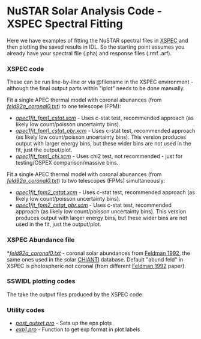 # NuSTAR Solar Analysis Code - XSPEC Spectral Fitting

Here we have examples of fitting the NuSTAR spectral files in [XSPEC](https://heasarc.gsfc.nasa.gov/xanadu/xspec/) and then plotting the saved results in IDL. So the starting point assumes you already have your spectral file (.pha) and response files (.rmf .arf).

### XSPEC code

These can be run line-by-line or via @filename in the XSPEC environment - although the final output parts within "iplot" needs to be done manually.

Fit a single APEC thermal model with coronal abunances (from [*feld92a_coronal0.txt*](https://github.com/ianan/nustar_sac/blob/master/xspec/feld92a_coronal0.txt)) to one telescope (FPM):
* [*apec1fit_fpm1_cstat.xcm*](https://github.com/ianan/nustar_sac/blob/master/xspec/apec1fit_fpm1_cstat.xcm) - Uses c-stat test, recommended approach (as likely low count/poisson uncertainty bins).
* [*apec1fit_fpm1_cstat_pbr.xcm*](https://github.com/ianan/nustar_sac/blob/master/xspec/apec1fit_fpm1_cstat_pbr.xcm) - Uses c-stat test, recommended approach (as likely low count/poisson uncertainty bins). This version produces output with larger energy bins, but these wider bins are not used in the fit, just the output/plot.
* [*apec1fit_fpm1_chi.xcm*](https://github.com/ianan/nustar_sac/blob/master/xspec/apec1fit_fpm1_chi.xcm) - Uses chi2 test, not recommended - just for testing/OSPEX comparison/massive bins.

Fit a single APEC thermal model with coronal abunances (from [*feld92a_coronal0.txt*](https://github.com/ianan/nustar_sac/blob/master/xspec/feld92a_coronal0.txt)) to two telescopes (FPMs) simultaneously: 
* [*apec1fit_fpm2_cstat.xcm*](https://github.com/ianan/nustar_sac/blob/master/xspec/apec1fit_fpm2_cstat.xcm) - Uses c-stat test, recommended approach (as likely low count/poisson uncertainty bins).
* [*apec1fit_fpm2_cstat_pbr.xcm*](https://github.com/ianan/nustar_sac/blob/master/xspec/apec1fit_fpm2_cstat_pbr.xcm) - Uses c-stat test, recommended approach (as likely low count/poisson uncertainty bins). This version produces output with larger energy bins, but these wider bins are not used in the fit, just the output/plot.

### XSPEC Abundance file
*[*feld92a_coronal0.txt*](https://github.com/ianan/nustar_sac/blob/master/xspec/feld92a_coronal0.txt) - coronal solar abundances from [Feldman 1992](https://doi.org/10.1086/191698), the same ones used in the solar [CHIANTI](http://www.chiantidatabase.org/) database. Default "abund feld" in XSPEC is photospheric not coronal (from different [Feldman 1992](https://doi.org/10.1088/0031-8949/46/3/002) paper).

### SSWIDL plotting codes

The take the output files produced by the XSPEC code

### Utility codes

* [*post_outset.pro*](https://github.com/ianan/nsigh/blob/master/idl/post_outset.pro) - Sets up the eps plots
* [*exp1.pro*](https://github.com/ianan/nsigh/blob/master/idl/exp1.pro) - Function to get exp format in plot labels
